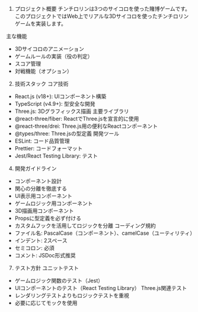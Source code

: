 1. プロジェクト概要
チンチロリンは3つのサイコロを使った賭博ゲームです。このプロジェクトではWeb上でリアルな3Dサイコロを使ったチンチロリンゲームを実装します。

主な機能
- 3Dサイコロのアニメーション
- ゲームルールの実装（役の判定）
- スコア管理
- 対戦機能（オプション）
2. 技術スタック
コア技術
- React.js (v18+): UIコンポーネント構築
- TypeScript (v4.9+): 型安全な開発
- Three.js: 3Dグラフィックス描画
主要ライブラリ
- @react-three/fiber: ReactでThree.jsを宣言的に使用
- @react-three/drei: Three.js用の便利なReactコンポーネント
- @types/three: Three.jsの型定義
開発ツール
- ESLint: コード品質管理
- Prettier: コードフォーマット
- Jest/React Testing Library: テスト
4. 開発ガイドライン
- コンポーネント設計
- 関心の分離を徹底する
- UI表示用コンポーネント
- ゲームロジック用コンポーネント
- 3D描画用コンポーネント
- Propsに型定義を必ず付ける
- カスタムフックを活用してロジックを分離
コーディング規約
- ファイル名: PascalCase（コンポーネント）、camelCase（ユーティリティ）
- インデント: 2スペース
- セミコロン: 必須
- コメント: JSDoc形式推奨
7. テスト方針
ユニットテスト
- ゲームロジック関数のテスト（Jest）
- UIコンポーネントのテスト（React Testing Library）
Three.js関連テスト
- レンダリングテストよりもロジックテストを重視
- 必要に応じてモックを使用